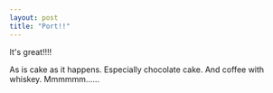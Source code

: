 ```yaml
---
layout: post
title: "Port!!"
---
```

It's great!!!!

As is cake as it happens. Especially chocolate cake. And coffee with whiskey.
Mmmmmm......

